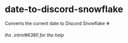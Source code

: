 # date-to-discord-snowflake
Converts the current date to Discord Snowflake ❄

###### thx .intrnl#6380 for the help
